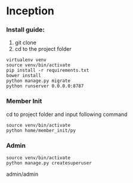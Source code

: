 # Inception

### Install guide:
1. git clone
2. cd to the project folder
```
virtualenv venv
source venv/bin/activate
pip install -r requirements.txt
bower install
python manage.py migrate
python runserver 0.0.0.0:8787
```

### Member Init
cd to project folder and input following command
```
source venv/bin/activate
python home/member_init/py
```


### Admin
```
source venv/bin/activate
python manage.py createsuperuser

```

admin/admin
